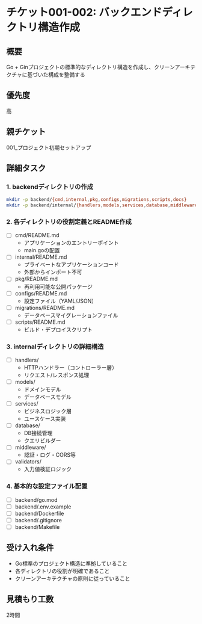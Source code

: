 # チケット001-002: バックエンドディレクトリ構造作成

## 概要
Go + Ginプロジェクトの標準的なディレクトリ構造を作成し、クリーンアーキテクチャに基づいた構成を整備する

## 優先度
高

## 親チケット
001_プロジェクト初期セットアップ

## 詳細タスク

### 1. backendディレクトリの作成
```bash
mkdir -p backend/{cmd,internal,pkg,configs,migrations,scripts,docs}
mkdir -p backend/internal/{handlers,models,services,database,middleware,validators}
```

### 2. 各ディレクトリの役割定義とREADME作成
- [ ] cmd/README.md
  - アプリケーションのエントリーポイント
  - main.goの配置
- [ ] internal/README.md
  - プライベートなアプリケーションコード
  - 外部からインポート不可
- [ ] pkg/README.md
  - 再利用可能な公開パッケージ
- [ ] configs/README.md
  - 設定ファイル（YAML/JSON）
- [ ] migrations/README.md
  - データベースマイグレーションファイル
- [ ] scripts/README.md
  - ビルド・デプロイスクリプト

### 3. internalディレクトリの詳細構造
- [ ] handlers/
  - HTTPハンドラー（コントローラー層）
  - リクエスト/レスポンス処理
- [ ] models/
  - ドメインモデル
  - データベースモデル
- [ ] services/
  - ビジネスロジック層
  - ユースケース実装
- [ ] database/
  - DB接続管理
  - クエリビルダー
- [ ] middleware/
  - 認証・ログ・CORS等
- [ ] validators/
  - 入力値検証ロジック

### 4. 基本的な設定ファイル配置
- [ ] backend/go.mod
- [ ] backend/.env.example
- [ ] backend/Dockerfile
- [ ] backend/.gitignore
- [ ] backend/Makefile

## 受け入れ条件
- Go標準のプロジェクト構造に準拠していること
- 各ディレクトリの役割が明確であること
- クリーンアーキテクチャの原則に従っていること

## 見積もり工数
2時間
